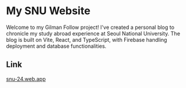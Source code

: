 # My SNU Website

Welcome to my Gilman Follow project! I've created a personal blog to chronicle my study abroad experience at Seoul National University. The blog is built on Vite, React, and TypeScript, with Firebase handling deployment and database functionalities.

## Link

[snu-24.web.app](snu-24.web.app/)
